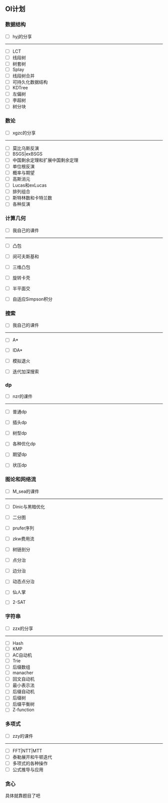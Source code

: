 ## OI计划

### 数据结构

- [ ] hyj的分享

--------

- [ ] LCT
- [ ] 线段树
- [ ] 树套树
- [ ] Splay
- [ ] 线段树合并
- [ ] 可持久化数据结构
- [ ] KDTree
- [ ] 左偏树
- [ ] 李超树
- [ ] 树分块

### 数论

- [ ] xgzc的分享

--------

- [ ] 莫比乌斯反演
- [ ] BSGS|exBSGS
- [ ] 中国剩余定理和扩展中国剩余定理
- [ ] 单位根反演
- [ ] 概率与期望
- [ ] 高斯消元
- [ ] Lucas和exLucas
- [ ] 排列组合
- [ ] 斯特林数和卡特兰数
- [ ] 各种反演

### 计算几何

- [ ] 我自己的课件

---------

- [ ] 凸包
- [ ] 闵可夫斯基和
- [ ] 三维凸包
- [ ] 旋转卡壳
- [ ] 半平面交
- [ ] 自适应Simpson积分



### 搜索

- [ ] 我自己的课件

--------

- [ ] A*
- [ ] IDA*
- [ ] 模拟退火
- [ ] 迭代加深搜索



### dp

- [ ] nzr的课件

--------

- [ ] 普通dp
- [ ] 插头dp
- [ ] 树型dp
- [ ] 各种优化dp
- [ ] 期望dp
- [ ] 状压dp



### 图论和网络流
- [ ] M_sea的课件

---------

- [ ] Dinic与黑暗优化
- [ ] 二分图
- [ ] prufer序列
- [ ] zkw费用流
- [ ] 树链剖分
- [ ] 点分治
- [ ] 边分治
- [ ] 动态点分治
- [ ] 仙人掌
- [ ] 2-SAT



### 字符串

- [ ] zzx的分享
-------


- [ ] Hash
- [ ] KMP
- [ ] AC自动机
- [ ] Trie
- [ ] 后缀数组
- [ ] manacher
- [ ] 回文自动机
- [ ] 最小表示法
- [ ] 后缀自动机
- [ ] 后缀树
- [ ] 后缀平衡树
- [ ] Z-function

### 多项式

- [ ] zzy的课件

--------

- [ ] FFT|NTT|MTT
- [ ] 泰勒展开和牛顿迭代
- [ ] 多项式的各种操作
- [ ] 公式推导与应用

### 贪心

具体就靠题目了吧
